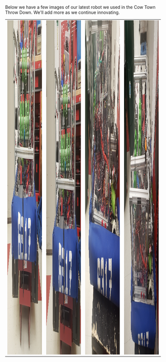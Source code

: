 Below we have a few images of our latest robot we used in the Cow Town Throw Down.
We'll add more as we continue innovating.
<table>
<tr> 
<td>
<img src="docs/assets/20211118_163245.jpg"
width="24000"
height="1080"/>
</td>
<td>
<img src="docs/assets/20211118_163247.jpg"
width="24000"
height="1080"/>
</td>
<td>
<img src="docs/assets/20211118_163237.jpg"
width="24000"
height="1080"/>
</td>
<td>
<img src="docs/assets/20211118_163230.jpg"
width="24000"
height="1080"/>
</td>
</tr>
</table>
